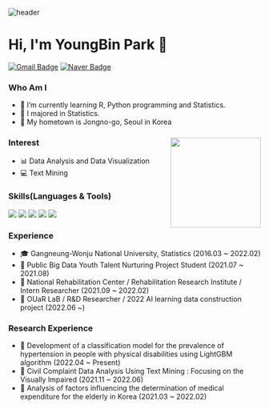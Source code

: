 ![header](https://capsule-render.vercel.app/api?type=waving&color=CED8F6&height=200&section=header&text=Park%20Young%20Bin's%20GitHub%20Profile&fontSize=45)
# Hi, I'm YoungBin Park 👋 

[![Gmail Badge](https://img.shields.io/badge/Gmail-D14836?style=flat&logo=Gmail&logoColor=white)](mailto:pyb971219@gmail.com)
[![Naver Badge](https://img.shields.io/badge/Blog-03C75A?style=flat&logo=Naver&logoColor=white)](https://blog.naver.com/qkrdudqlsdhk)

### Who Am I 
- 🌱 I’m currently learning R, Python programming and Statistics.
- 🥇 I majored in Statistics.
- 🚅 My hometown is Jongno-go, Seoul in Korea

### Interest <img align='right' src="https://github-readme-stats.vercel.app/api?username=Park-Young-Bin" height="180"> 
- &#128202; Data Analysis and Data Visualization
- &#128187; Text Mining

### Skills(Languages & Tools)
<img src="https://img.shields.io/badge/R-276DC3?style=flat&logo=R&logoColor=white" /> <img src="https://img.shields.io/badge/RStudio-75AADB?style=flat&logo=RStudio&logoColor=white" /> <img src="https://img.shields.io/badge/Python-3776AB?style=flat&logo=Python&logoColor=white" /> <img src="https://img.shields.io/badge/MySQL-4479A1?style=flat&logo=MySQL&logoColor=white" /> <img src="https://img.shields.io/badge/Jupyter-F37626?style=flat&logo=Jupyter&logoColor=white" />

### Experience
- 🎓 Gangneung-Wonju National University, Statistics (2016.03 ~ 2022.02)
- &#128084; Public Big Data Youth Talent Nurturing Project Student (2021.07 ~ 2021.08)
- &#127970; National Rehabilitation Center / Rehabilitation Research Institute / Intern Researcher (2021.09 ~ 2022.02)
- &#127970; OUaR LaB / R&D Researcher / 2022 AI learning data construction project (2022.06 ~)

### Research Experience
- &#128195; Development of a classification model for the prevalence of hypertension in people with physical disabilities using LightGBM algorithm (2022.04 ~ Present)
- &#128195; Civil Complaint Data Analysis Using Text Mining : Focusing on the Visually Impaired (2021.11 ~ 2022.06)
- &#128195; Analysis of factors influencing the determination of medical expenditure for the elderly in Korea (2021.03 ~ 2022.02)
